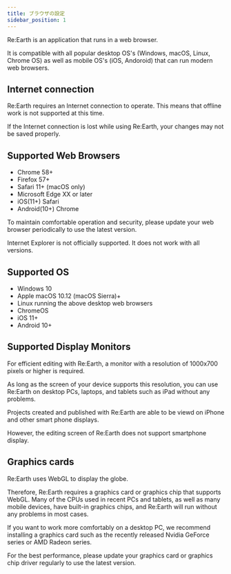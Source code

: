 ```yaml
---
title: ブラウザの設定
sidebar_position: 1
---
```


Re:Earth is an application that runs in a web browser.

It is compatible with all popular desktop OS's (Windows, macOS, Linux, Chrome OS) as well as mobile OS's (iOS, Andoroid) that can run modern web browsers.
## Internet connection

Re:Earth requires an Internet connection to operate. This means that offline work is not supported at this time.

If the Internet connection is lost while using Re:Earth, your changes may not be saved properly.

## Supported Web Browsers

- Chrome 58+
- Firefox 57+
- Safari 11+ (macOS only)
- Microsoft Edge XX or later
- iOS(11+) Safari
- Android(10+) Chrome

To maintain comfortable operation and security, please update your web browser periodically to use the latest version.

Internet Explorer is not officially supported. It does not work with all versions.

## Supported OS

- Windows 10
- Apple macOS 10.12 (macOS Sierra)+
- Linux running the above desktop web browsers
- ChromeOS
- iOS 11+
- Android 10+
## Supported Display Monitors

For efficient editing with Re:Earth, a monitor with a resolution of 1000x700 pixels or higher is required.

As long as the screen of your device supports this resolution, you can use Re:Earth on desktop PCs, laptops, and tablets such as iPad without any problems.

Projects created and published with Re:Earth are able to be viewd on iPhone and other smart phone displays.

However, the editing screen of Re:Earth does not support smartphone display.

## Graphics cards

Re:Earth uses WebGL to display the globe.

Therefore, Re:Earth requires a graphics card or graphics chip that supports WebGL. Many of the CPUs used in recent PCs and tablets, as well as many mobile devices, have built-in graphics chips, and Re:Earth will run without any problems in most cases.

If you want to work more comfortably on a desktop PC, we recommend installing a graphics card such as the recently released Nvidia GeForce series or AMD Radeon series.

For the best performance, please update your graphics card or graphics chip driver regularly to use the latest version.

